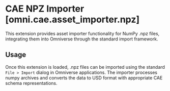 # CAE NPZ Importer [omni.cae.asset_importer.npz]

This extension provides asset importer functionality for NumPy .npz files, integrating them into Omniverse through the standard import framework.

## Usage

Once this extension is loaded, .npz files can be imported using the standard `File > Import` dialog in Omniverse applications.
The importer processes numpy archives and converts the data to USD format with appropriate CAE schema representations.
